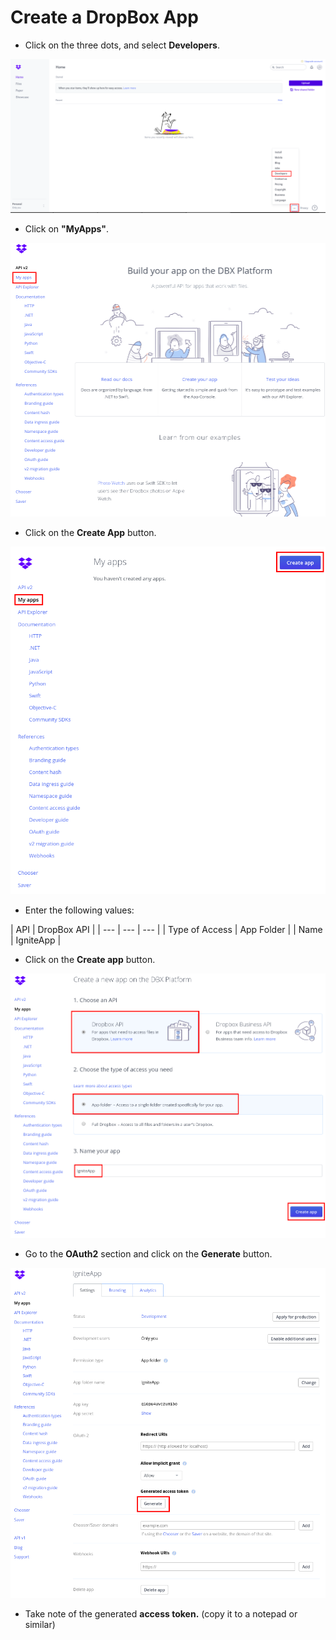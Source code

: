 # Create a DropBox App

* Click on the three dots, and select **Developers**.

![](../.gitbook/assets/image%20%2836%29.png)

* Click on **"MyApps"**.

![](../.gitbook/assets/image%20%2833%29.png)

* Click on the **Create App** button.

![](../.gitbook/assets/image%20%28112%29.png)

* Enter the following values:

| API | DropBox API |
| --- | --- | --- |
| Type of Access | App Folder |
| Name | IgniteApp |

* Click on the **Create app** button.



![](../.gitbook/assets/image%20%2848%29.png)

* Go to the **OAuth2** section and click on the **Generate** button.

![](../.gitbook/assets/image%20%2840%29.png)

* Take note of the generated **access token.** \(copy it to a notepad or similar\)

